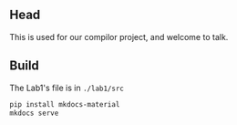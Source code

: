 ## Head
This is used for our compilor project, and welcome to talk.

## Build

The Lab1's file is in `./lab1/src`

```bash
pip install mkdocs-material
mkdocs serve
```
